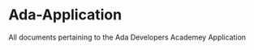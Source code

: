 Ada-Application
===============

All documents pertaining to the Ada Developers Academey Application
